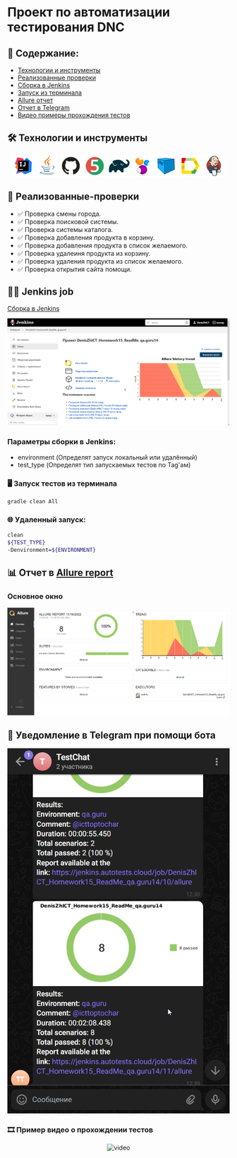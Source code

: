 # Проект по автоматизации тестирования DNC

## :scroll: Содержание:

- [Технологии и инструменты](#-технологии-и-инструменты)
- [Реализованные проверки](#-реализованные-проверки)
- [Сборка в Jenkins](#-jenkins-job)
- [Запуск из терминала](#-Запуск-тестов-из-терминала)
- [Allure отчет](#-отчет-в-allure-report)
- [Отчет в Telegram](#-уведомление-в-telegram-при-помощи-бота)
- [Видео примеры прохождения тестов](#-примеры-видео-о-прохождении-тестов)

## :hammer_and_wrench: Технологии и инструменты

<p align="center">
<a href="https://www.jetbrains.com/idea/"><img src="images/Intelij_IDEA.svg" width="50" height="50"  alt="IDEA"/></a>
<a href="https://www.java.com/"><img src="images/Java.svg" width="50" height="50"  alt="Java"/></a>
<a href="https://github.com/"><img src="images/Github.svg" width="50" height="50"  alt="Github"/></a>
<a href="https://junit.org/junit5/"><img src="images/JUnit5.svg" width="50" height="50"  alt="JUnit 5"/></a>
<a href="https://gradle.org/"><img src="images/Gradle.svg" width="50" height="50"  alt="Gradle"/></a>
<a href="https://selenide.org/"><img src="images/Selenide.svg" width="50" height="50"  alt="Selenide"/></a>
<a href="https://aerokube.com/selenoid/"><img src="images/Selenoid.svg" width="50" height="50"  alt="Selenoid"/></a>
<a href="https://github.com/allure-framework/allure2"><img src="images/Allure_Report.svg" width="50" height="50"  alt="Allure"/></a>
<a href="https://www.jenkins.io/"><img src="images/Jenkins.svg" width="50" height="50"  alt="Jenkins"/></a>
</p>

## :memo: Реализованные-проверки

- :white_check_mark: Проверка смены города.
- :white_check_mark: Проверка поисковой системы.
- :white_check_mark: Проверка системы каталога.
- :white_check_mark: Проверка добавления продукта в корзину.
- :white_check_mark: Проверка добавления продукта в список желаемого.
- :white_check_mark: Проверка удалеиня продукта из корзину.
- :white_check_mark: Проверка удаления продукта из список желаемого.
- :white_check_mark: Проверка открытия сайта помощи.

## :man_technologist: Jenkins job

<a target="_blank" href="https://jenkins.autotests.cloud/job/DenisZhICT_Homework15_ReadMe_qa.guru14/">Сборка в Jenkins</a>
<p align="center">
<img src="images/jenkins_job.png" alt="Jenkins"/>
</p>

### Параметры сборки в Jenkins:

* environment (Определят запуск локальный или удалённый)
* test_type (Определят тип запускаемых тестов по Tag'ам)

### :desktop_computer: Запуск тестов из терминала

```bash
gradle clean All
```

### :globe_with_meridians: Удаленный запуск:

```bash
clean 
${TEST_TYPE} 
-Denvironment=${ENVIRONMENT}
```

## :bar_chart: Отчет в <a target="_blank" href="https://jenkins.autotests.cloud/job/DenisZhICT_Homework15_ReadMe_qa.guru14/11/allure/">Allure report</a>

### Основное окно

<p align="center">
<img title="Allure Overview Dashboard" src="images/allure_main.png">
</p>


## :grapes: Уведомление в Telegram при помощи бота

<p align="center">
<img title="Allure Overview Dashboard" src="images/allure_telegram.png">
</p>

### :film_strip: Пример видео о прохождении тестов

<p align="center">
<img title="Selenoid Video" src="images/video1.gif" width="250" height="153"  alt="video">
</p>